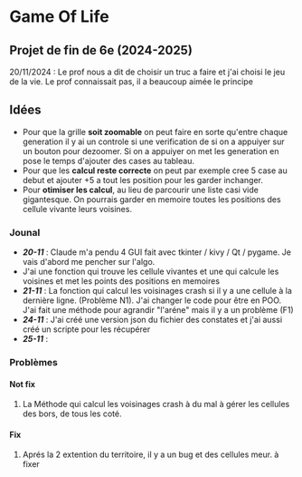 # Game Of Life

## Projet de fin de 6e (2024-2025)
20/11/2024 : Le prof nous a dit de choisir un truc a faire et j'ai choisi le jeu de la vie. Le prof connaissait pas, il a beaucoup aimée le principe


## Idées
- Pour que la grille **soit zoomable** on peut faire en sorte qu'entre chaque generation il y ai un controle si une verification de si on a appuiyer sur un bouton pour dezoomer.
    Si on a appuiyer on met les generation en pose le temps d'ajouter des cases au tableau.
- Pour que les **calcul reste correcte** on peut par exemple cree 5 case au debut et ajouter +5 a tout les position pour les garder inchanger.
- Pour **otimiser les calcul**, au lieu de parcourir une liste casi vide gigantesque. On pourrais garder en memoire toutes les positions des cellule vivante leurs voisines.

### Jounal
- ***20-11*** : Claude m'a pendu 4 GUI fait avec tkinter / kivy / Qt / pygame. Je vais d'abord me pencher sur l'algo.
- J'ai une fonction qui trouve les cellule vivantes et une qui calcule les voisines et met les points des positions en memoires
- ***21-11*** : La fonction qui calcul les voisinages crash si il y a une cellule à la dernière ligne. (Problème N1). J'ai changer le code pour être en POO. J'ai fait une méthode pour agrandir "l'aréne" mais il y a un problème (F1)
- ***24-11*** : J'ai créé une version json du fichier des constates et j'ai aussi créé un scripte pour les récupérer
- ***25-11*** : 

### Problèmes
#### Not fix
1. La Méthode qui calcul les voisinages crash à du mal à gérer les cellules des bors, de tous les coté.

#### Fix
1. Aprés la 2 extention du territoire, il y a un bug et des cellules meur. à fixer


